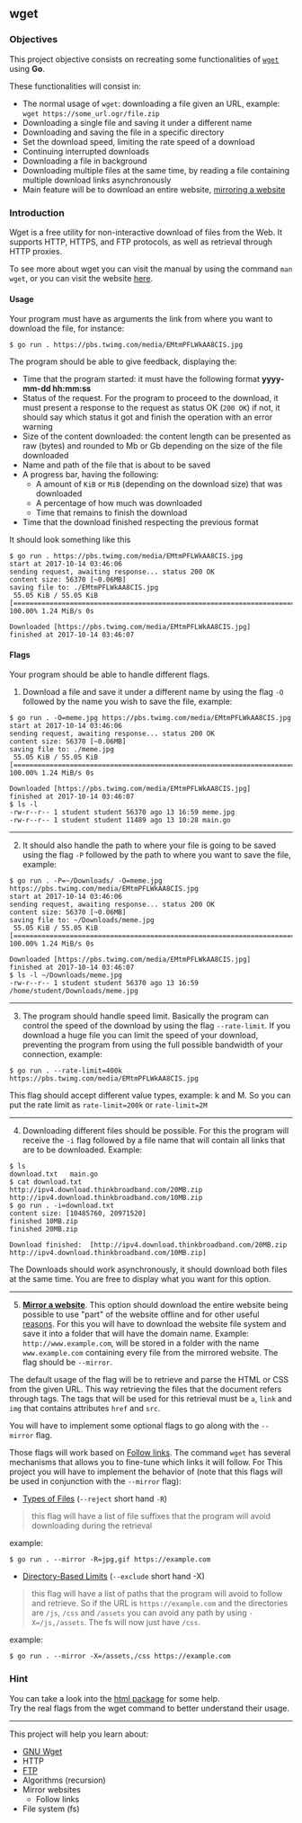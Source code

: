 ## wget

### Objectives

This project objective consists on recreating some functionalities of [`wget`](https://www.gnu.org/software/wget/manual/wget.html) using **Go**.

These functionalities will consist in:

- The normal usage of `wget`: downloading a file given an URL, example: `wget https://some_url.ogr/file.zip`
- Downloading a single file and saving it under a different name
- Downloading and saving the file in a specific directory
- Set the download speed, limiting the rate speed of a download
- Continuing interrupted downloads
- Downloading a file in background
- Downloading multiple files at the same time, by reading a file containing multiple download links asynchronously
- Main feature will be to download an entire website, [mirroring a website](https://en.wikipedia.org/wiki/Mirror_site)

### Introduction

Wget is a free utility for non-interactive download of files from the Web. It supports HTTP, HTTPS, and FTP protocols, as well as retrieval through HTTP proxies.

To see more about wget you can visit the manual by using the command `man wget`, or you can visit the website [here](https://www.gnu.org/software/wget/manual/wget.html).

#### Usage

Your program must have as arguments the link from where you want to download the file, for instance:

```console
$ go run . https://pbs.twimg.com/media/EMtmPFLWkAA8CIS.jpg
```

The program should be able to give feedback, displaying the:

- Time that the program started: it must have the following format **yyyy-mm-dd hh:mm:ss**
- Status of the request. For the program to proceed to the download, it must present a response to the request as status OK (`200 OK`) if not, it should say which status it got and finish the operation with an error warning
- Size of the content downloaded: the content length can be presented as raw (bytes) and rounded to Mb or Gb depending on the size of the file downloaded
- Name and path of the file that is about to be saved
- A progress bar, having the following:
  - A amount of `KiB` or `MiB` (depending on the download size) that was downloaded
  - A percentage of how much was downloaded
  - Time that remains to finish the download
- Time that the download finished respecting the previous format

It should look something like this

```console
$ go run . https://pbs.twimg.com/media/EMtmPFLWkAA8CIS.jpg
start at 2017-10-14 03:46:06
sending request, awaiting response... status 200 OK
content size: 56370 [~0.06MB]
saving file to: ./EMtmPFLWkAA8CIS.jpg
 55.05 KiB / 55.05 KiB [================================================================================================================] 100.00% 1.24 MiB/s 0s

Downloaded [https://pbs.twimg.com/media/EMtmPFLWkAA8CIS.jpg]
finished at 2017-10-14 03:46:07
```

#### Flags

Your program should be able to handle different flags.

1. Download a file and save it under a different name by using the flag `-O` followed by the name you wish to save the file, example:

```console
$ go run . -O=meme.jpg https://pbs.twimg.com/media/EMtmPFLWkAA8CIS.jpg
start at 2017-10-14 03:46:06
sending request, awaiting response... status 200 OK
content size: 56370 [~0.06MB]
saving file to: ./meme.jpg
 55.05 KiB / 55.05 KiB [================================================================================================================] 100.00% 1.24 MiB/s 0s

Downloaded [https://pbs.twimg.com/media/EMtmPFLWkAA8CIS.jpg]
finished at 2017-10-14 03:46:07
$ ls -l
-rw-r--r-- 1 student student 56370 ago 13 16:59 meme.jpg
-rw-r--r-- 1 student student 11489 ago 13 10:28 main.go
```

---

2. It should also handle the path to where your file is going to be saved using the flag `-P` followed by the path to where you want to save the file, example:

```console
$ go run . -P=~/Downloads/ -O=meme.jpg https://pbs.twimg.com/media/EMtmPFLWkAA8CIS.jpg
start at 2017-10-14 03:46:06
sending request, awaiting response... status 200 OK
content size: 56370 [~0.06MB]
saving file to: ~/Downloads/meme.jpg
 55.05 KiB / 55.05 KiB [================================================================================================================] 100.00% 1.24 MiB/s 0s

Downloaded [https://pbs.twimg.com/media/EMtmPFLWkAA8CIS.jpg]
finished at 2017-10-14 03:46:07
$ ls -l ~/Downloads/meme.jpg
-rw-r--r-- 1 student student 56370 ago 13 16:59 /home/student/Downloads/meme.jpg
```

---

3. The program should handle speed limit. Basically the program can control the speed of the download by using the flag `--rate-limit`. If you download a huge file you can limit the speed of your download, preventing the program from using the full possible bandwidth of your connection, example:

```console
$ go run . --rate-limit=400k https://pbs.twimg.com/media/EMtmPFLWkAA8CIS.jpg
```

This flag should accept different value types, example: k and M. So you can put the rate limit as `rate-limit=200k` or `rate-limit=2M`

---

4. Downloading different files should be possible. For this the program will receive the `-i` flag followed by a file name that will contain all links that are to be downloaded. Example:

```console
$ ls
download.txt   main.go
$ cat download.txt
http://ipv4.download.thinkbroadband.com/20MB.zip
http://ipv4.download.thinkbroadband.com/10MB.zip
$ go run . -i=download.txt
content size: [10485760, 20971520]
finished 10MB.zip
finished 20MB.zip

Download finished:  [http://ipv4.download.thinkbroadband.com/20MB.zip http://ipv4.download.thinkbroadband.com/10MB.zip]

```

The Downloads should work asynchronously, it should download both files at the same time. You are free to display what you want for this option.

---

5. [**Mirror a website**](https://en.wikipedia.org/wiki/Mirror_site). This option should download the entire website being possible to use "part" of the website offline and for other useful [reasons](https://www.quora.com/How-exactly-does-Mirror-Site-works-and-how-it-is-done). For this you will have to download the website file system and save it into a folder that will have the domain name. Example: `http://www.example.com`, will be stored in a folder with the name `www.example.com` containing every file from the mirrored website. The flag should be `--mirror`.

The default usage of the flag will be to retrieve and parse the HTML or CSS from the given URL. This way retrieving the files that the document refers through tags. The tags that will be used for this retrieval must be `a`, `link` and `img` that contains attributes `href` and `src`.

You will have to implement some optional flags to go along with the `--mirror` flag.

Those flags will work based on [Follow links](https://www.gnu.org/software/wget/manual/wget.html#Following-Links). The command `wget` has several mechanisms that allows you to fine-tune which links it will follow. For This project you will have to implement the behavior of (note that this flags will be used in conjunction with the `--mirror` flag):

- [Types of Files](https://www.gnu.org/software/wget/manual/wget.html#Types-of-Files) (`--reject` short hand `-R`)

> this flag will have a list of file suffixes that the program will avoid downloading during the retrieval

example:

```console
$ go run . --mirror -R=jpg,gif https://example.com
```

- [Directory-Based Limits](https://www.gnu.org/software/wget/manual/wget.html#Directory_002dBased-Limits) (`--exclude` short hand -X)

> this flag will have a list of paths that the program will avoid to follow and retrieve. So if the URL is `https://example.com` and the directories are `/js`, `/css` and `/assets` you can avoid any path by using `-X=/js,/assets`. The fs will now just have `/css`.

example:

```console
$ go run . --mirror -X=/assets,/css https://example.com
```

### Hint

You can take a look into the [html package](https://godoc.org/golang.org/x/net/html) for some help.\
Try the real flags from the wget command to better understand their usage.

---

This project will help you learn about:

- [GNU Wget](https://www.gnu.org/software/wget/manual/wget.html)
- HTTP
- [FTP](https://en.wikipedia.org/wiki/File_Transfer_Protocol)
- Algorithms (recursion)
- Mirror websites
  - Follow links
- File system (fs)
